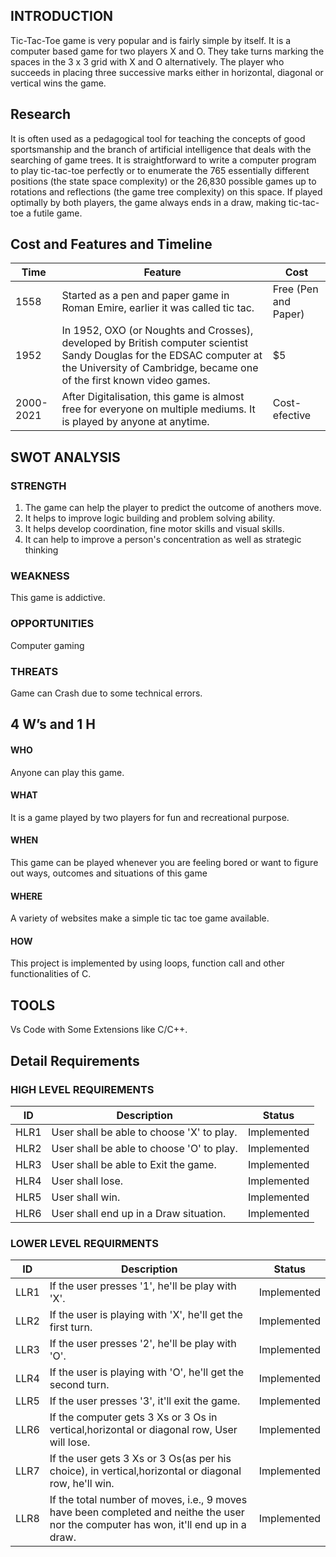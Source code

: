 ## INTRODUCTION

Tic-Tac-Toe game is very popular and is fairly simple by itself. It is a computer based game for two players X and O. They take turns marking the spaces in the 3 x 3 grid with X and O alternatively. The player who succeeds in placing three successive marks either in horizontal, diagonal or vertical wins the game.

## Research

It is often used as a pedagogical tool for teaching the concepts of good sportsmanship and the branch of artificial intelligence that deals with the searching of game trees. It is straightforward to write a computer program to play tic-tac-toe perfectly or to enumerate the 765 essentially different positions (the state space complexity) or the 26,830 possible games up to rotations and reflections (the game tree complexity) on this space. If played optimally by both players, the game always ends in a draw, making tic-tac-toe a futile game.

## Cost and Features and Timeline

| Time | Feature | Cost |
| ---- | ------- | ---- |
| 1558 | Started as a pen and paper game in Roman Emire, earlier it was called tic tac. | Free (Pen and Paper) |
| 1952 | In 1952, OXO (or Noughts and Crosses), developed by British computer scientist Sandy Douglas for the EDSAC computer at the University of Cambridge, became one of the first known video games. | $5 |
| 2000-2021 | After Digitalisation, this game is almost free for everyone on multiple mediums. It is played by anyone at anytime. | Cost-efective |

## SWOT ANALYSIS

### STRENGTH

1. The game can help the player to predict the outcome of anothers move.
2. It helps to improve logic building and problem solving ability.
3. It helps develop coordination, fine motor skills and visual skills.
4. It can help to improve a person's concentration as well as strategic thinking

### WEAKNESS

This game is addictive.

### OPPORTUNITIES

Computer gaming

### THREATS

Game can Crash due to some technical errors.

## 4 W’s and 1 H

#### WHO

Anyone can play this game.

#### WHAT

It is a game played by two players for fun and recreational purpose.

#### WHEN

This game can be played whenever you are feeling bored or want to figure out ways, outcomes and situations of this game

#### WHERE

A variety of websites make a simple tic tac toe game available.

#### HOW

This project is implemented by using loops, function call and other functionalities of C.

## TOOLS

Vs Code with Some Extensions like C/C++.

## Detail Requirements

### HIGH LEVEL REQUIREMENTS

| ID | Description | Status |
| -- | ----------- | ------ |
| HLR1 | User shall be able to choose 'X' to play. | Implemented |
| HLR2 | User shall be able to choose 'O' to play. | Implemented |
| HLR3 | User shall be able to Exit the game. | Implemented |
| HLR4 | User shall lose. | Implemented |
| HLR5 | User shall win. | Implemented |
| HLR6 | User shall end up in a Draw situation. | Implemented |

### LOWER LEVEL REQUIRMENTS

| ID | Description | Status |
| -- | ----------- | ------ |
| LLR1 | If the user presses '1', he'll be play with 'X'. | Implemented |
| LLR2 | If the user is playing with 'X', he'll get the first turn. | Implemented |
| LLR3 | If the user presses '2', he'll be play with 'O'. | Implemented |
| LLR4 | If the user is playing with 'O', he'll get the second turn. | Implemented |
| LLR5 | If the user presses '3', it'll exit the game. | Implemented |
| LLR6 | If the computer gets 3 Xs or 3 Os in vertical,horizontal or diagonal row, User will lose. | Implemented |
| LLR7 | If the user gets 3 Xs or 3 Os(as per his choice), in vertical,horizontal or diagonal row, he'll win. | Implemented |
| LLR8 | If the total number of moves, i.e., 9 moves have been completed and neithe the user nor the computer has won, it'll end up in a draw. | Implemented |
